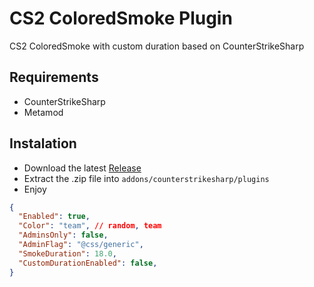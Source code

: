 # CS2 ColoredSmoke Plugin
CS2 ColoredSmoke with custom duration based on CounterStrikeSharp

## Requirements
- CounterStrikeSharp
- Metamod

## Instalation
- Download the latest [Release](https://github.com/ZusDev/CS2-ColoredSmoke-Plugin/releases)
- Extract the .zip file into `addons/counterstrikesharp/plugins`
- Enjoy

```json
{
  "Enabled": true,
  "Color": "team", // random, team 
  "AdminsOnly": false,
  "AdminFlag": "@css/generic",
  "SmokeDuration": 18.0,
  "CustomDurationEnabled": false,
}
```


